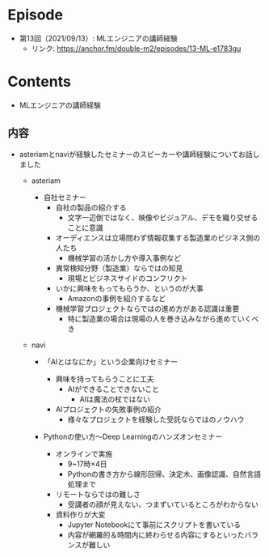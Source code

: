 # Episode
- 第13回（2021/09/13）: MLエンジニアの講師経験
    - リンク: https://anchor.fm/double-m2/episodes/13-ML-e1783gu

# Contents
- MLエンジニアの講師経験

## 内容
- asteriamとnaviが経験したセミナーのスピーカーや講師経験についてお話しました
  - asteriam
    - 自社セミナー
      - 自社の製品の紹介する
        - 文字一辺倒ではなく、映像やビジュアル、デモを織り交ぜることに意識
      - オーディエンスは立場問わず情報収集する製造業のビジネス側の人たち
        - 機械学習の活かし方や導入事例など
      - 異常検知分野（製造業）ならではの知見
        - 現場とビジネスサイドのコンフリクト
      - いかに興味をもってもらうか、というのが大事
        - Amazonの事例を紹介するなど
      - 機械学習プロジェクトならではの進め方がある認識は重要
        - 特に製造業の場合は現場の人を巻き込みながら進めていくべき

  - navi
    - 「AIとはなにか」という企業向けセミナー
      - 興味を持ってもらうことに工夫
        - AIができることできないこと
          - AIは魔法の杖ではない
      - AIプロジェクトの失敗事例の紹介
        - 様々なプロジェクトを経験した受託ならではのノウハウ

    - Pythonの使い方～Deep Learningのハンズオンセミナー
      - オンラインで実施
        - 9~17時×4日
        - Pythonの書き方から線形回帰、決定木、画像認識、自然言語処理まで
      - リモートならではの難しさ
        - 受講者の顔が見えない、つまずいているところがわからない
      - 資料作りが大変
        - Jupyter Notebookにて事前にスクリプトを書いている
        - 内容が網羅的＆時間内に終わらせる内容にするといったバランスが難しい
